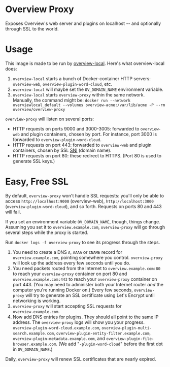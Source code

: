 # Overview Proxy

Exposes Overview's web server and plugins on localhost -- and
optionally through SSL to the world.

# Usage

This image is made to be run by [overview-local](https://github.com/overview/overview-local).
Here's what overview-local does:

1. `overview-local` starts a bunch of Docker-container HTTP servers:
   `overview-web`, `overview-plugin-word-cloud`, etc.
1. `overview-local` will maybe set the `OV_DOMAIN_NAME` environment variable.
1. `overview-local` starts `overview-proxy` within the same network. Manually,
   the command might be:
   `docker run --network overviewlocal_default --volumes overview-acme:/var/lib/acme -P --rm overview/overview-proxy`

`overview-proxy` will listen on several ports:

* HTTP requests on ports 9000 and 3000-3005: forwarded to `overview-web` and
  plugin containers, chosen by port. For instance, port 3000 is forwarded to
  `overview-plugin-word-cloud`.
* HTTP requests on port 443: forwarded to `overview-web` and plugin containers,
  chosen by SSL [SNI](https://en.wikipedia.org/wiki/Server_Name_Indication)
  (domain name).
* HTTP requests on port 80: these redirect to HTTPS. (Port 80 is used to
  generate SSL keys.)

# Easy, Free SSL

By default, `overview-proxy` won't handle SSL requests: you'll only be able to
access `http://localhost:9000` (overview-web), `http://localhost:3000`
(`overview-plugin-word-cloud`), and so forth. Requests on ports 80 and 443
will fail.

If you set an environment variable `OV_DOMAIN_NAME`, though, things change.
Assuming you set it to `overview.example.com`, `overview-proxy` will go
through several steps while the proxy is started.

Run `docker logs -f overview-proxy` to see its progress through the steps.

1. You need to create a DNS `A`, `AAAA` or `CNAME` record for
   `overview.example.com`, pointing somewhere you control. `overview-proxy`
   will look up the address every few seconds until you do.
2. You need packets routed from the Internet to `overview.example.com:80` to
   reach your `overview-proxy` container on port 80 and
   `overview.example.com:443` to reach your `overview-proxy` container on
   port 443. (You may need to administer both your Internet router _and_
   the computer you're running Docker on.) Every few seconds,
   `overview-proxy` will try to generate an SSL certificate using Let's
   Encrypt until networking is working.
3. `overview-proxy` will start accepting SSL requests for
   `overview.example.com`.
4. Now add DNS entries for plugins. They should all point to the same IP
   address. The `overview-proxy` logs will show you your progress.
   `overview-plugin-word-cloud.example.com`,
   `overview-plugin-multi-search.example.com`,
   `overview-plugin-entity-filter.example.com`,
   `overview-plugin-metadata.example.com`,
   and `overview-plugin-file-browser.example.com`. (We add
   "`-plugin-word-cloud`" before the first dot in `OV_DOMAIN_NAME`.)

Daily, `overview-proxy` will renew SSL certificates that are nearly expired.

